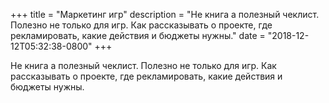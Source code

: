 
+++
title = "Маркетинг игр"
description = "Не книга а полезный чеклист. Полезно не только для игр. Как рассказывать о проекте, где рекламировать, какие действия и бюджеты нужны."
date = "2018-12-12T05:32:38-0800"
+++

Не книга а полезный чеклист. Полезно не только для игр. Как рассказывать о проекте, где рекламировать, какие действия и бюджеты нужны.

